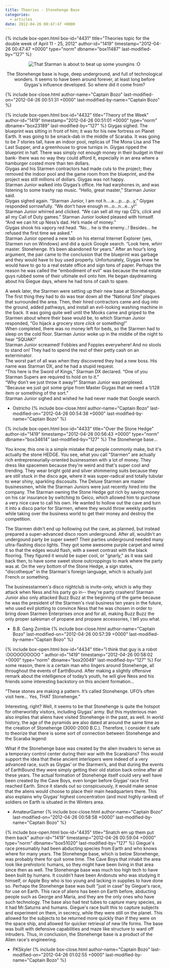```yaml
---
title: Theories - Stonehenge Base
categories:
  - articles
date: 2012-04-26 00:47:47 +0000
---
```

{% include box-open.html box-id="4431" title="Theories topic for the double week of April 11 - 25, 2012" author-id="1419" timestamp="2012-04-26 00:47:47 +0000" type="norm" dbname="box11487" last-modified-by="127" %}
<center><img src="http - //walkthrough.starmen.net/earthbound/image/screens/38/metalarea.png" title="That Starman is about to beat up some youngins :O" /><p/>
The Stonehenge base is huge, deep underground, and full of technological wonders. It seems to have been around forever, at least long before Giygas's influence developed. So where did it come from?</center>
{% include box-close.html author-name="Captain Bozo" last-modified-on="2012-04-26 00:51:31 +0000" last-modified-by-name="Captain Bozo" %}

{% include box-open.html box-id="4432" title="Theory of the Week" author-id="1419" timestamp="2012-04-26 00:51:01 +0000" type="norm" dbname="box23189" last-modified-by="127" %}
Giygas sighed. The blueprint was sitting in front of him; it was for his new fortress on Planet Earth. It was going to be smack-dab in the middle of Scaraba. It was going to be 7 stories tall, have an indoor pool, replicas of The Mona Lisa and The Last Supper, and a greenhouse to grow turnips in. Giygas ripped the blueprint in half. There was simply not enough money in their budget in their bank- there was no way they could afford it, especially in an area where a hamburger costed more than ten dollars.<br/>
Giygas and his Starmen contractors had made cuts to the project; they removed the indoor pool and the game room from the blueprint, and the project was still millions of dollars. Giygas was not happy.<br/>
Starman Junior walked into Giygas’s office. He had earphones in, and was listening to some trashy rap music. “Hello, great master,” Starman Junior said.<br/>
Giygas sighed again. “Starman Junior, I am not h….a….p….p…y,” Giygas responded sorrowfully. “We don’t have enough m…o…n…e…y!”<br/>
Starman Junior whirred and clicked. “We can sell all my rap CD’s, *click* and all my Call of Duty games.” Starman Junior looked pleased with himself. “And we can hit up Ness’s dad. He’s made of money.”<br/>
Giygas shook his vapory red head. “No… he is the enemy…! Besides… he refused the first time we asked.”<br/>
Starman Junior opened a new tab on his eternal Internet Explorer (yes, Starmen run on Windows) and did a quick Google search. “Look here, *whirr* master. Stonehenge. It’s been abandoned for years.”
After an hour’s long argument, the pair came to the conclusion that the blueprint was garbage and they would have to buy used property. Unfortunately, Giygas knew he would have to go to a real estate office and sign tons of paper. Perhaps the reason he was called the “embodiment of evil” was because the real estate guys rubbed some of their ultimate evil onto him. He began daydreaming about his Giegue days, where he had tons of cash to spare.<p/>

A week later, the Starmen were setting up their new base at Stonehenge. The first thing they had to do was tear down all the “National Site” plaques that surrounded the area. Then, their hired contractors came and dug into the ground, added pathways, and install an evil-looking washing machine in the back. It was going quite well until the Mooks came and griped to the Starmen about where their base would be, to which Starman Junior responded, “Go hijack a grocery store *click* or something!”<br/>
When completed, there was no money left for beds, so the Starmen had to sleep on the cold floor. Starman Junior woke up in the middle of the night to hear “SQUAK!”<br/>
Starman Junior screamed! Fobbies and Foppies everywhere! And no stools to stand on! They had to spend the rest of their petty cash on an exterminator.<br/>
The worst part of all was when they discovered they had a new boss. His name was Starman DX, and he had a stupid request.<br/>
“This here is the Sword of Kings,” Starman DX declared. “One of you Starman Supers are required to hold on to it.”<br/>
“Why don’t we just throw it away?” Starman Junior was perplexed.<br/>
“Because we just got some gripe from Master Giygas that we need a 1/128 item or something of the sort.”<br/>
Starman Junior sighed and wished he had never made that Google search.<p/>

- Ostricho
{% include box-close.html author-name="Captain Bozo" last-modified-on="2012-04-26 00:54:38 +0000" last-modified-by-name="Captain Bozo" %}

{% include box-open.html box-id="4433" title="Over the Stone Hedge" author-id="1419" timestamp="2012-04-26 00:56:43 +0000" type="norm" dbname="box34614" last-modified-by="127" %}
The Stonehenge base...<p/>

You know, this one is a simple mistake that people commonly make, but it's actually the stone HEDGE. You see, what you call "Starmen" are actually rich entrepreneurially-oriented businessmen with a lot of money. They dress like spacemen because they're weird and that's super cool and trending. They wear bright gold and silver shimmering suits because they are still stuck in the disco age, where it was super-radical and totally tubular to wear shiny, sparkling discosuits. The Deluxe Starmen are master businessmen, while the Starman Juniors were just recently hired into the company. The Starman owning the Stone Hedge got rich by saving money on his car insurance by switching to Geico, which allowed him to purchase a very nice cave to call his own. He wanted to hollow out the cave and turn it into a disco parlor for Starmen, where they would throw weekly parties while taking over the business world to get their money and destroy the competition.<p/>

The Starmen didn't end up hollowing out the cave, as planned, but instead prepared a super-advanced disco room underground. After all, wouldn't an undergound party be super sweet? Their parties underground needed many ultra-flashing disco lights. They got some awesome purple carpet and wired it so that the edges would flash, with a sweet contrast with the black flooring. They figured it would be super cool, or "gnarly," as it was said back then, to have some sweet stone outcroppings to mark where the party was at. On the very bottom of the Stone Hedge, a sign states, "discotheque" in the Starman's foreign language, which is actually just French or something.<p/>

The businesstarmen's disco nightclub is invite-only, which is why they attack when Ness and his party go in-- they're party crashers! Starman Junior also only attacked Buzz Buzz at the beginning of the game because he was the president of the Starmen's rival business ten years in the future, who used evil plotting to convince Ness that he was chosen in order to bring down Starmen Enterprises once and for all, making Buzz Buzz the only proper salesman of propane and propane accessories, I tell you what.<p/>

- B.B. Gang Zombie
{% include box-close.html author-name="Captain Bozo" last-modified-on="2012-04-26 00:57:39 +0000" last-modified-by-name="Captain Bozo" %}

{% include box-open.html box-id="4434" title="I think that guy is a robot :OOOOOOOOOO " author-id="1419" timestamp="2012-04-26 00:58:02 +0000" type="norm" dbname="box20049" last-modified-by="127" %}
For some reason, there is a certain man who lingers around Stonehenge, all throughout the events of EarthBound. After making a slightly offensive remark about the intelligence of today’s youth, he will give Ness and his friends some interesting backstory on this ancient formation…<p/>

“These stones are making a pattern. It’s called Stonehenge. UFO’s often visit here… Yes, THAT Stonehenge.”<p/>

Interesting, right? Well, it seems to be that Stonehenge is quite the hotspot for otherworldly visitors, including Giygas’ army. But this mysterious man also implies that aliens have visited Stonehenge in the past, as well. In world history, the age of the pyramids are also dated at around the same time as the creation of Stonehenge (3000-2000 B.C.). Therefore, I consider it safe to theorize that there is some sort of connection between Stonehenge and the Scaraba legend:<p/>

What if the Stonehenge base was created by the alien invaders to serve as a temporary control center during their war with the Scarabians? This would support the idea that these ancient interlopers were indeed of a very advanced race, such as Giygas’ or the Starmen’s, and that during the events of EarthBound they were simply getting their old station back online after all these years. The actual formation of Stonehenge itself could very well have been created by the Cave Boys, even longer before Giygas’ race first reached Earth. Since it stands out so conspicuously, it would make sense that the aliens would choose to place their main headquarters there. This also explains why Giygas’ highest concentration (and most highly ranked) of soldiers on Earth is situated in the Winters area.<p/>

- AmateurGamer
{% include box-close.html author-name="Captain Bozo" last-modified-on="2012-04-26 00:58:58 +0000" last-modified-by-name="Captain Bozo" %}

{% include box-open.html box-id="4435" title="Snatch em up them put them back" author-id="1419" timestamp="2012-04-26 00:59:04 +0000" type="norm" dbname="box51020" last-modified-by="127" %}
Giegue's race presumably had been abducting species from Earth and who knows where for many years. The Stonehenge base, which is below Stonehenge, was probably there for quit some time. The Cave Boys that inhabit the area look like prehistoric humans, so they might have been living in that area since then as well. The Stonehenge base was much too high tech to have been built by humans. It couldn't have been Andonuts who was studying it himself, or Apple Boy who is too young and lacking in supplies to have done so. Perhaps the Stonehenge base was built "just in case" by Giegue's race, for use on Earth. This race of aliens has been on Earth before, abducting people such as George and Maria, and they are the only ones who have such technology. The base also had test tubes to capture many species, as it had Mr.Saturns and humans. Giegue's race built this to capture subjects and experiment on them, in secrecy, while they were still on the planet. This allowed for the subjects to be returned more quickly than if they were on the space ship, and allowed for quicker retrieval of new life forms. The base was built with defensive capabilities and maze like structure to ward off intruders. Thus, in conclusion, the Stonehenge base is a product of the Alien race's engineering.<p/>

- PKSkyler
{% include box-close.html author-name="Captain Bozo" last-modified-on="2012-04-26 01:02:55 +0000" last-modified-by-name="Captain Bozo" %}
